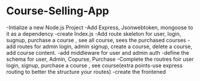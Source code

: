 # Course-Selling-App


-Intialize a new Node.js Project
-Add Express, Jsonwebtoken, mongoose to it as a dependency
-create Index.js
-Add route skeleton for user, login, sugnup, purchase a course , see all course, sees the purchased courses 
-add routes for admin login, admin signup, create a course, delete a course, add course content.
-add middleware for user and admin auth
-define the schema for user, Admin, Copurse, Purchase
-Complete the routres foir user login, signup, purchase a course , see course(extra points-use express routing to better the structure your routes)
-create the frontened